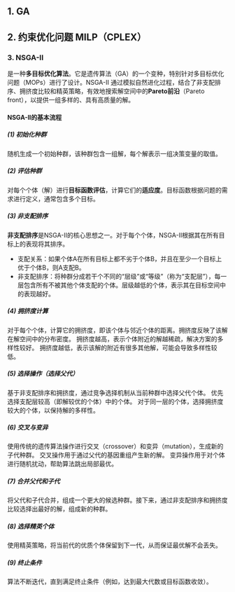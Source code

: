 ## 1. GA 

## 2. 约束优化问题 MILP（CPLEX）

### 3. NSGA-II 
是一种**多目标优化算法**。它是遗传算法（GA）的一个变种，特别针对多目标优化问题（MOPs）进行了设计。NSGA-II 通过模拟自然进化过程，结合了非支配排序、拥挤度比较和精英策略，有效地搜索解空间中的**Pareto前沿**（Pareto front），以提供一组多样的、具有高质量的解。  

#### NSGA-II的基本流程
##### (1) 初始化种群
随机生成一个初始种群，该种群包含一组解，每个解表示一组决策变量的取值。

##### (2) 评估种群
对每个个体（解）进行**目标函数评估**，计算它们的**适应度**。目标函数根据问题的需求进行定义，通常包含多个目标。

##### (3) 非支配排序
**非支配排序**是NSGA-II的核心思想之一。对于每个个体，NSGA-II根据其在所有目标上的表现将其排序。
* 支配关系：如果个体A在所有目标上都不劣于个体B，并且在至少一个目标上优于个体B，则A支配B。
* 非支配排序：将种群分成若干个不同的“层级”或“等级”（称为“支配层”），每一层包含所有不被其他个体支配的个体。层级越低的个体，表示其在目标空间中的表现越好。

##### (4) 拥挤度计算
对于每个个体，计算它的拥挤度，即该个体与邻近个体的距离。拥挤度反映了该解在解空间中的分布密度。
拥挤度越高，表示个体附近的解越稀疏，解决方案的多样性较好。
拥挤度越低，表示该解的附近有很多其他解，可能会导致多样性较低。

##### (5) 选择操作（选择父代）
基于非支配排序和拥挤度，通过竞争选择机制从当前种群中选择父代个体。
优先选择支配层较高（即解较优的个体）中的个体。
对于同一层的个体，选择拥挤度较大的个体，以保持解的多样性。

##### (6) 交叉与变异
使用传统的遗传算法操作进行交叉（crossover）和变异（mutation），生成新的子代种群。
交叉操作用于通过父代的基因重组产生新的解。
变异操作用于对个体进行随机扰动，帮助算法跳出局部最优。

##### (7) 合并父代和子代
将父代和子代合并，组成一个更大的候选种群。接下来，通过非支配排序和拥挤度比较选择出最好的解，组成新的种群。

##### (8) 选择精英个体
使用精英策略，将当前代的优质个体保留到下一代，从而保证最优解不会丢失。

##### (9) 终止条件
算法不断迭代，直到满足终止条件（例如，达到最大代数或目标函数收敛）。
